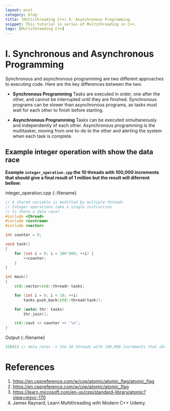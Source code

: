 ```yaml
---
layout: post
category: blog
title: (Multithreading C++) 9. Asynchronous Programming
snippet: This tutorial in series of Multithreading in C++.
tags: [Multithreading C++]
---
```


# I. Synchronous and Asynchronous Programming

Synchronous and asynchronous programming are two different approaches to executing code. Here are the key differences between the two: 

- **Synchronous Programming**
Tasks are executed in order, one after the other, and cannot be interrupted until they are finished. Synchronous programs can be slower than asynchronous programs, as tasks must wait for each other to finish before starting.

- **Asynchronous Programming**
Tasks can be executed simultaneously and independently of each other. Asynchronous programming is the multitasker, moving from one to-do to the other and alerting the system when each task is complete.





## Example integer operation with show the data race

__Example ```integer_operation.cpp``` the 10 threads with 100,000 increments that should give a final result of 1 million but the result will diferrent bellow:__

integer_operation.cpp
{:.filename}
```c++
// A shared variable is modified by multiple threads
// Integer operations take a single instruction
// Is there a data race?
#include <thread>
#include <iostream>
#include <vector>

int counter = 0;

void task()
{
    for (int i = 0; i < 100'000; ++i) {
        ++counter;
    }
}

int main()
{
    std::vector<std::thread> tasks;

    for (int i = 0; i < 10; ++i)
        tasks.push_back(std::thread(task));

    for (auto& thr: tasks)
        thr.join();

    std::cout << counter << '\n';
}

```


Output
{:.filename}
```c++
258413 // data races -> the 10 threads with 100,000 increments that should give a final result of 1 million but the result will diferrent
```


# References
1. https://en.cppreference.com/w/cpp/atomic/atomic_flag/atomic_flag
2. https://en.cppreference.com/w/cpp/atomic/atomic_flag
3. https://learn.microsoft.com/en-us/cpp/standard-library/atomic?view=msvc-170
4. James Raynard, Learn Multithreading with Modern C++ Udemy.





